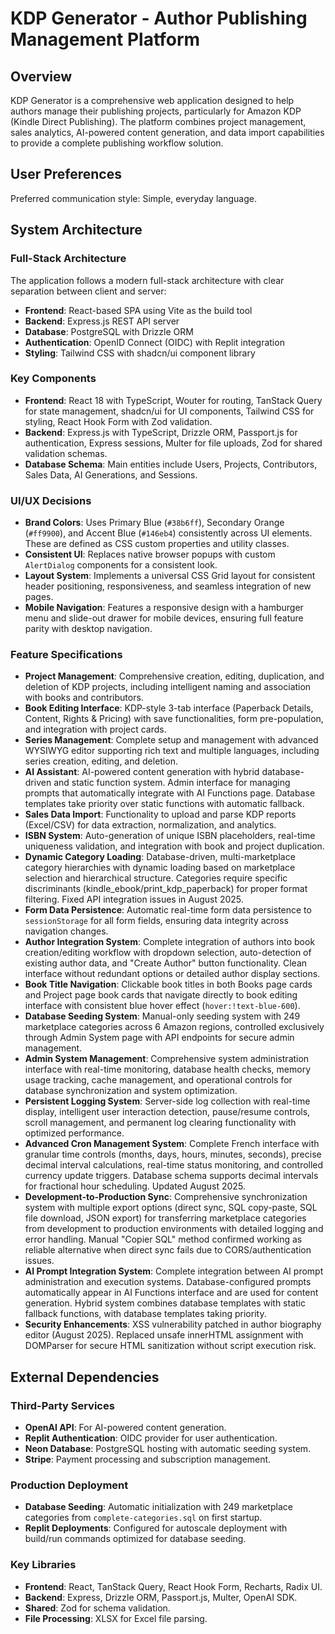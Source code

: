 # KDP Generator - Author Publishing Management Platform

## Overview
KDP Generator is a comprehensive web application designed to help authors manage their publishing projects, particularly for Amazon KDP (Kindle Direct Publishing). The platform combines project management, sales analytics, AI-powered content generation, and data import capabilities to provide a complete publishing workflow solution.

## User Preferences
Preferred communication style: Simple, everyday language.

## System Architecture

### Full-Stack Architecture
The application follows a modern full-stack architecture with clear separation between client and server:
- **Frontend**: React-based SPA using Vite as the build tool
- **Backend**: Express.js REST API server
- **Database**: PostgreSQL with Drizzle ORM
- **Authentication**: OpenID Connect (OIDC) with Replit integration
- **Styling**: Tailwind CSS with shadcn/ui component library

### Key Components
- **Frontend**: React 18 with TypeScript, Wouter for routing, TanStack Query for state management, shadcn/ui for UI components, Tailwind CSS for styling, React Hook Form with Zod validation.
- **Backend**: Express.js with TypeScript, Drizzle ORM, Passport.js for authentication, Express sessions, Multer for file uploads, Zod for shared validation schemas.
- **Database Schema**: Main entities include Users, Projects, Contributors, Sales Data, AI Generations, and Sessions.

### UI/UX Decisions
- **Brand Colors**: Uses Primary Blue (`#38b6ff`), Secondary Orange (`#ff9900`), and Accent Blue (`#146eb4`) consistently across UI elements. These are defined as CSS custom properties and utility classes.
- **Consistent UI**: Replaces native browser popups with custom `AlertDialog` components for a consistent look.
- **Layout System**: Implements a universal CSS Grid layout for consistent header positioning, responsiveness, and seamless integration of new pages.
- **Mobile Navigation**: Features a responsive design with a hamburger menu and slide-out drawer for mobile devices, ensuring full feature parity with desktop navigation.

### Feature Specifications
- **Project Management**: Comprehensive creation, editing, duplication, and deletion of KDP projects, including intelligent naming and association with books and contributors.
- **Book Editing Interface**: KDP-style 3-tab interface (Paperback Details, Content, Rights & Pricing) with save functionalities, form pre-population, and integration with project cards.
- **Series Management**: Complete setup and management with advanced WYSIWYG editor supporting rich text and multiple languages, including series creation, editing, and deletion.
- **AI Assistant**: AI-powered content generation with hybrid database-driven and static function system. Admin interface for managing prompts that automatically integrate with AI Functions page. Database templates take priority over static functions with automatic fallback.
- **Sales Data Import**: Functionality to upload and parse KDP reports (Excel/CSV) for data extraction, normalization, and analytics.
- **ISBN System**: Auto-generation of unique ISBN placeholders, real-time uniqueness validation, and integration with book and project duplication.
- **Dynamic Category Loading**: Database-driven, multi-marketplace category hierarchies with dynamic loading based on marketplace selection and hierarchical structure. Categories require specific discriminants (kindle_ebook/print_kdp_paperback) for proper format filtering. Fixed API integration issues in August 2025.
- **Form Data Persistence**: Automatic real-time form data persistence to `sessionStorage` for all form fields, ensuring data integrity across navigation changes.
- **Author Integration System**: Complete integration of authors into book creation/editing workflow with dropdown selection, auto-detection of existing author data, and "Create Author" button functionality. Clean interface without redundant options or detailed author display sections.
- **Book Title Navigation**: Clickable book titles in both Books page cards and Project page book cards that navigate directly to book editing interface with consistent blue hover effect (`hover:!text-blue-600`).
- **Database Seeding System**: Manual-only seeding system with 249 marketplace categories across 6 Amazon regions, controlled exclusively through Admin System page with API endpoints for secure admin management.
- **Admin System Management**: Comprehensive system administration interface with real-time monitoring, database health checks, memory usage tracking, cache management, and operational controls for database synchronization and system optimization.
- **Persistent Logging System**: Server-side log collection with real-time display, intelligent user interaction detection, pause/resume controls, scroll management, and permanent log clearing functionality with optimized performance.
- **Advanced Cron Management System**: Complete French interface with granular time controls (months, days, hours, minutes, seconds), precise decimal interval calculations, real-time status monitoring, and controlled currency update triggers. Database schema supports decimal intervals for fractional hour scheduling. Updated August 2025.
- **Development-to-Production Sync**: Comprehensive synchronization system with multiple export options (direct sync, SQL copy-paste, SQL file download, JSON export) for transferring marketplace categories from development to production environments with detailed logging and error handling. Manual "Copier SQL" method confirmed working as reliable alternative when direct sync fails due to CORS/authentication issues.
- **AI Prompt Integration System**: Complete integration between AI prompt administration and execution systems. Database-configured prompts automatically appear in AI Functions interface and are used for content generation. Hybrid system combines database templates with static fallback functions, with database templates taking priority.
- **Security Enhancements**: XSS vulnerability patched in author biography editor (August 2025). Replaced unsafe innerHTML assignment with DOMParser for secure HTML sanitization without script execution risk.

## External Dependencies

### Third-Party Services
- **OpenAI API**: For AI-powered content generation.
- **Replit Authentication**: OIDC provider for user authentication.
- **Neon Database**: PostgreSQL hosting with automatic seeding system.
- **Stripe**: Payment processing and subscription management.

### Production Deployment
- **Database Seeding**: Automatic initialization with 249 marketplace categories from `complete-categories.sql` on first startup.
- **Replit Deployments**: Configured for autoscale deployment with build/run commands optimized for database seeding.

### Key Libraries
- **Frontend**: React, TanStack Query, React Hook Form, Recharts, Radix UI.
- **Backend**: Express, Drizzle ORM, Passport.js, Multer, OpenAI SDK.
- **Shared**: Zod for schema validation.
- **File Processing**: XLSX for Excel file parsing.